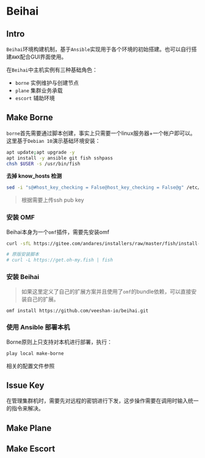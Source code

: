 # Beihai

## Intro

`Beihai`环境构建机制，基于`Ansible`实现用于各个环境的初始搭建。也可以自行搭建`AWX`配合GUI界面使用。

在`Beihai`中主机实例有三种基础角色：

- `borne` 实例维护与创建节点
- `plane` 集群业务承载
- `escort` 辅助环境

## Make Borne

`borne`首先需要通过脚本创建，事实上只需要一个linux服务器+一个帐户即可以。这里基于`Debian 10`演示基础环境安装：

```sh
apt update;apt upgrade -y
apt install -y ansible git fish sshpass
chsh $USER -s /usr/bin/fish
```

**去掉 know_hosts 检测**

```sh
sed -i "s@#host_key_checking = False@host_key_checking = False@g" /etc/ansible/ansible.cfg
```

> 根据需要上传ssh pub key

### 安装 OMF

Beihai本身为一个`omf`插件，需要先安装omf

```sh
curl -sfL https://gitee.com/andares/installers/raw/master/fish/install-omf | fish

# 原版安装脚本
# curl -L https://get.oh-my.fish | fish
```

### 安装 Beihai

> 如果这里定义了自己的扩展方案并且使用了`omf`的bundle依赖，可以直接安装自己的扩展。

```sh
omf install https://github.com/veeshan-io/beihai.git
```

### 使用 Ansible 部署本机

Borne原则上只支持对本机进行部署，执行：

```sh
play local make-borne
```

相关的配置文件参照

## Issue Key

在管理集群机时，需要先对远程的密钥进行下发，这步操作需要在调用时输入统一的指令来解决。

## Make Plane

## Make Escort

